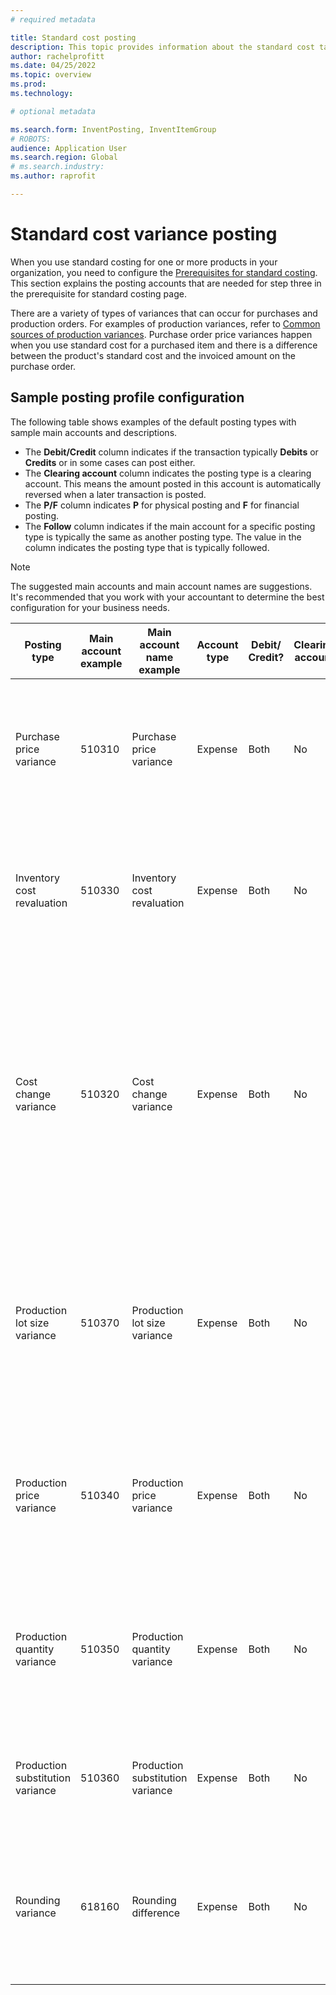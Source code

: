 ```yaml
---
# required metadata

title: Standard cost posting
description: This topic provides information about the standard cost tab on the inventory posting profile. 
author: rachelprofitt
ms.date: 04/25/2022
ms.topic: overview
ms.prod: 
ms.technology: 

# optional metadata

ms.search.form: InventPosting, InventItemGroup
# ROBOTS: 
audience: Application User
ms.search.region: Global
# ms.search.industry: 
ms.author: raprofit

---
```


# Standard cost variance posting

When you use standard costing for one or more products in your organization, you need to configure the [Prerequisites for standard costing](/supply-chain/cost-management/prerequisites-standard-costs.md). This section explains the posting accounts that are needed for step three in the prerequisite for standard costing page.

There are a variety of types of variances that can occur for purchases and production orders. For examples of production variances, refer to [Common sources of production variances](/supply-chain/cost-management/common-sources-of-production-variances.md). Purchase order price variances happen when you use standard cost for a purchased item and there is a difference between the product's standard cost and the invoiced amount on the purchase order.

## Sample posting profile configuration

The following table shows examples of the default posting types with sample main accounts and descriptions. 
 - The **Debit/Credit** column indicates if the transaction typically **Debits** or **Credits** or in some cases can post either. 
 - The **Clearing account** column indicates the posting type is a clearing account. This means the amount posted in this account is automatically reversed when a later transaction is posted. 
 - The **P/F** column indicates **P** for physical posting and **F** for financial posting. 
 - The **Follow** column indicates if the main account for a specific posting type is typically the same as another posting type. The value in the column indicates the posting type that is typically followed.

> [!NOTE]
> The suggested main accounts and main account names are suggestions. It's recommended that you work with your accountant to determine the best configuration for your business needs.


| Posting type   | Main account example | Main account name example  | Account type | Debit/ Credit? | Clearing account | Physical or Financial | Follow | Description|
|----------------|----------------------|------------------------|--------------|----------------|------------------|-----------------------|--------|---------------|
| Purchase price variance     | 510310  | Purchase price variance  | Expense   | Both    | No  | F  | N/A    | This account is used when there's a variance between the purchase price and standard cost on a purchase order.                |
| Inventory cost revaluation  | 510330  | Inventory cost revaluation | Expense | Both  | No   | F   | N/A    | This account is used when a new costing version is activated for a standard cost item to revalue the on-hand inventory.         |
| Cost change variance  | 510320  | Cost change variance  | Expense   | Both  | No | F   | N/A    | This account is used when there's a difference in standard costs between sites or when an item is returned and there is a change between the original standard cost and the current standard cost for a product. |
| Production lot size variance   | 510370   | Production lot size variance   | Expense  | Both | No  | F  | N/A    | This account is used when there are differences between the BOM calculation basis and the actual quantity for the production order cost calculation.       |
| Production price variance  | 510340 | Production price variance   | Expense   | Both  | No  | F  | N/A    | This account is used when there are price differences between the estimated cost and actual cost for a production order.      |
| Production quantity variance     | 510350  | Production quantity variance     | Expense | Both  | No  | F   | N/A    | This account is used when there are quantity differences between the estimated cost and actual costs for a production order.            |
| Production substitution variance | 510360   | Production substitution variance | Expense  | Both  | No  | F  | N/A    | This account is used when there's unexpected consumption on a production order.             |
| Rounding variance    | 618160 | Rounding difference | Expense | Both   | No   | F   | N/A | This account is used when there's a rounding difference when calculating the production costs from the standard costs.             |
